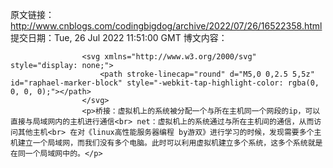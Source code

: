 原文链接：http://www.cnblogs.com/codingbigdog/archive/2022/07/26/16522358.html
提交日期：Tue, 26 Jul 2022 11:51:00 GMT
博文内容：

                    <svg xmlns="http://www.w3.org/2000/svg" style="display: none;">
                        <path stroke-linecap="round" d="M5,0 0,2.5 5,5z" id="raphael-marker-block" style="-webkit-tap-highlight-color: rgba(0, 0, 0, 0);"></path>
                    </svg>
                    <p>桥接：虚拟机上的系统被分配一个与所在主机同一个网段的ip，可以直接与局域网内的主机进行通信<br> net：虚拟机上的系统通过与所在主机间的通信，从而访问其他主机<br> 在对《linux高性能服务器编程 by游双》进行学习的时候，发现需要多个主机建立一个局域网，而我们没有多个电脑。此时可以利用虚拟机建立多个系统，这多个系统就是在同一个局域网中的。</p>
                